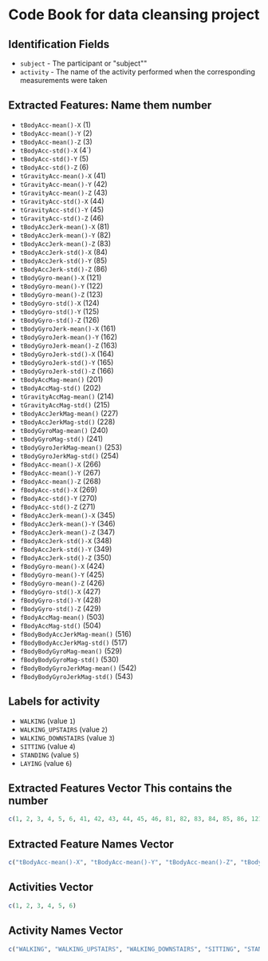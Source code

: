 # Code Book for data cleansing project

## Identification Fields

* `subject` - The participant or "subject""
* `activity` - The name of the activity performed when the corresponding measurements were taken

## Extracted Features: Name them  number

* `tBodyAcc-mean()-X` (1)
* `tBodyAcc-mean()-Y` (2)
* `tBodyAcc-mean()-Z` (3)
* `tBodyAcc-std()-X` (4`)
* `tBodyAcc-std()-Y` (5)
* `tBodyAcc-std()-Z` (6)
* `tGravityAcc-mean()-X` (41)
* `tGravityAcc-mean()-Y` (42)
* `tGravityAcc-mean()-Z` (43)
* `tGravityAcc-std()-X` (44)
* `tGravityAcc-std()-Y` (45)
* `tGravityAcc-std()-Z` (46)
* `tBodyAccJerk-mean()-X` (81)
* `tBodyAccJerk-mean()-Y` (82)
* `tBodyAccJerk-mean()-Z` (83)
* `tBodyAccJerk-std()-X` (84)
* `tBodyAccJerk-std()-Y` (85)
* `tBodyAccJerk-std()-Z` (86)
* `tBodyGyro-mean()-X` (121)
* `tBodyGyro-mean()-Y` (122)
* `tBodyGyro-mean()-Z` (123)
* `tBodyGyro-std()-X` (124)
* `tBodyGyro-std()-Y` (125)
* `tBodyGyro-std()-Z` (126)
* `tBodyGyroJerk-mean()-X` (161)
* `tBodyGyroJerk-mean()-Y` (162)
* `tBodyGyroJerk-mean()-Z` (163)
* `tBodyGyroJerk-std()-X` (164)
* `tBodyGyroJerk-std()-Y` (165)
* `tBodyGyroJerk-std()-Z` (166)
* `tBodyAccMag-mean()` (201)
* `tBodyAccMag-std()` (202)
* `tGravityAccMag-mean()` (214)
* `tGravityAccMag-std()` (215)
* `tBodyAccJerkMag-mean()` (227)
* `tBodyAccJerkMag-std()` (228)
* `tBodyGyroMag-mean()` (240)
* `tBodyGyroMag-std()` (241)
* `tBodyGyroJerkMag-mean()` (253)
* `tBodyGyroJerkMag-std()` (254)
* `fBodyAcc-mean()-X` (266)
* `fBodyAcc-mean()-Y` (267)
* `fBodyAcc-mean()-Z` (268)
* `fBodyAcc-std()-X` (269)
* `fBodyAcc-std()-Y` (270)
* `fBodyAcc-std()-Z` (271)
* `fBodyAccJerk-mean()-X` (345)
* `fBodyAccJerk-mean()-Y` (346)
* `fBodyAccJerk-mean()-Z` (347)
* `fBodyAccJerk-std()-X` (348)
* `fBodyAccJerk-std()-Y` (349)
* `fBodyAccJerk-std()-Z` (350)
* `fBodyGyro-mean()-X` (424)
* `fBodyGyro-mean()-Y` (425)
* `fBodyGyro-mean()-Z` (426)
* `fBodyGyro-std()-X` (427)
* `fBodyGyro-std()-Y` (428)
* `fBodyGyro-std()-Z` (429)
* `fBodyAccMag-mean()` (503)
* `fBodyAccMag-std()` (504)
* `fBodyBodyAccJerkMag-mean()` (516)
* `fBodyBodyAccJerkMag-std()` (517)
* `fBodyBodyGyroMag-mean()` (529)
* `fBodyBodyGyroMag-std()` (530)
* `fBodyBodyGyroJerkMag-mean()` (542)
* `fBodyBodyGyroJerkMag-std()` (543)

## Labels for activity 
* `WALKING` (value `1`)
* `WALKING_UPSTAIRS` (value `2`)
* `WALKING_DOWNSTAIRS` (value `3`)
* `SITTING` (value `4`)
* `STANDING` (value `5`)
* `LAYING` (value `6`)

## Extracted Features Vector This contains the  number 

```R
c(1, 2, 3, 4, 5, 6, 41, 42, 43, 44, 45, 46, 81, 82, 83, 84, 85, 86, 121, 122, 123, 124, 125, 126, 161, 162, 163, 164, 165, 166, 201, 202, 214, 215, 227, 228, 240, 241, 253, 254, 266, 267, 268, 269, 270, 271, 345, 346, 347, 348, 349, 350, 424, 425, 426, 427, 428, 429, 503, 504, 516, 517, 529, 530, 542, 543)
```

## Extracted Feature Names Vector

```R
c("tBodyAcc-mean()-X", "tBodyAcc-mean()-Y", "tBodyAcc-mean()-Z", "tBodyAcc-std()-X", "tBodyAcc-std()-Y", "tBodyAcc-std()-Z", "tGravityAcc-mean()-X", "tGravityAcc-mean()-Y", "tGravityAcc-mean()-Z", "tGravityAcc-std()-X", "tGravityAcc-std()-Y", "tGravityAcc-std()-Z", "tBodyAccJerk-mean()-X", "tBodyAccJerk-mean()-Y", "tBodyAccJerk-mean()-Z", "tBodyAccJerk-std()-X", "tBodyAccJerk-std()-Y", "tBodyAccJerk-std()-Z", "tBodyGyro-mean()-X", "tBodyGyro-mean()-Y", "tBodyGyro-mean()-Z", "tBodyGyro-std()-X", "tBodyGyro-std()-Y", "tBodyGyro-std()-Z", "tBodyGyroJerk-mean()-X", "tBodyGyroJerk-mean()-Y", "tBodyGyroJerk-mean()-Z", "tBodyGyroJerk-std()-X", "tBodyGyroJerk-std()-Y", "tBodyGyroJerk-std()-Z", "tBodyAccMag-mean()", "tBodyAccMag-std()", "tGravityAccMag-mean()", "tGravityAccMag-std()", "tBodyAccJerkMag-mean()", "tBodyAccJerkMag-std()", "tBodyGyroMag-mean()", "tBodyGyroMag-std()", "tBodyGyroJerkMag-mean()", "tBodyGyroJerkMag-std()", "fBodyAcc-mean()-X", "fBodyAcc-mean()-Y", "fBodyAcc-mean()-Z", "fBodyAcc-std()-X", "fBodyAcc-std()-Y", "fBodyAcc-std()-Z", "fBodyAccJerk-mean()-X", "fBodyAccJerk-mean()-Y", "fBodyAccJerk-mean()-Z", "fBodyAccJerk-std()-X", "fBodyAccJerk-std()-Y", "fBodyAccJerk-std()-Z", "fBodyGyro-mean()-X", "fBodyGyro-mean()-Y", "fBodyGyro-mean()-Z", "fBodyGyro-std()-X", "fBodyGyro-std()-Y", "fBodyGyro-std()-Z", "fBodyAccMag-mean()", "fBodyAccMag-std()", "fBodyBodyAccJerkMag-mean()", "fBodyBodyAccJerkMag-std()", "fBodyBodyGyroMag-mean()", "fBodyBodyGyroMag-std()", "fBodyBodyGyroJerkMag-mean()", "fBodyBodyGyroJerkMag-std()")
```

## Activities Vector

```R
c(1, 2, 3, 4, 5, 6)
```

## Activity Names Vector

```R
c("WALKING", "WALKING_UPSTAIRS", "WALKING_DOWNSTAIRS", "SITTING", "STANDING", "LAYING")
```